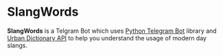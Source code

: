 # SlangWords
**SlangWords** is a Telgram Bot which uses [Python Telegram Bot](https://pypi.org/project/python-telegram-bot/) library and
[Urban Dictionary API](https://rapidapi.com/community/api/urban-dictionary/) to help you understand
the usage of modern day slangs.
